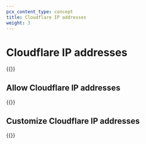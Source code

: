 ```yaml
---
pcx_content_type: concept
title: Cloudflare IP addresses
weight: 3
---
```


# Cloudflare IP addresses

{{<render file="_cloudflare-ips.md" productFolder="fundamentals">}}

## Allow Cloudflare IP addresses

{{<render file="_allow-cloudflare-ips.md" productFolder="fundamentals">}}

## Customize Cloudflare IP addresses

{{<render file="_customize-cloudflare-ips.md" productFolder="fundamentals">}}
